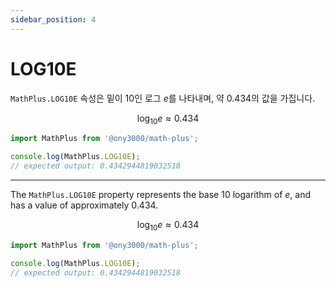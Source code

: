 ```yaml
---
sidebar_position: 4
---
```


# LOG10E

`MathPlus.LOG10E` 속성은 밑이 10인 로그 $e$를 나타내며, 약 0.434의 값을 가집니다.

$$
\log_{10} e \approx 0.434
$$

```javascript
import MathPlus from '@ony3000/math-plus';

console.log(MathPlus.LOG10E);
// expected output: 0.4342944819032518
```

---

The `MathPlus.LOG10E` property represents the base 10 logarithm of $e$, and has a value of approximately 0.434.

$$
\log_{10} e \approx 0.434
$$

```javascript
import MathPlus from '@ony3000/math-plus';

console.log(MathPlus.LOG10E);
// expected output: 0.4342944819032518
```
